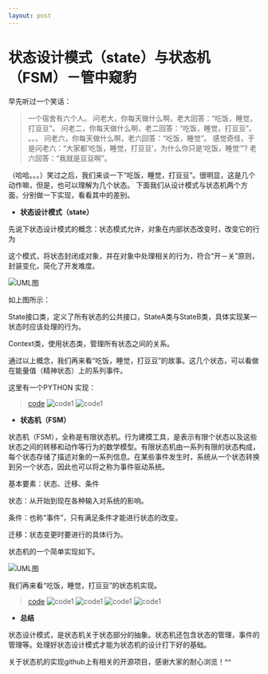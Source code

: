 ```yaml
---
layout: post
---
```


# 状态设计模式（state）与状态机（FSM）－管中窥豹

早先听过一个笑话：
>一个宿舍有六个人。
问老大，你每天做什么啊，老大回答：“吃饭，睡觉，打豆豆”。
问老二，你每天做什么啊，老二回答：“吃饭，睡觉，打豆豆”。
。。。
问老六，你每天做什么啊，老六回答：“吃饭，睡觉”。
感觉奇怪，于是问老六：“大家都‘吃饭，睡觉，打豆豆’，为什么你只是‘吃饭，睡觉’”?
老六回答：“我就是豆豆啊”。

（哈哈。。。）笑过之后，我们来谈一下“吃饭，睡觉，打豆豆”。很明显，这是几个动作嘛，但是，也可以理解为几个状态。
下面我们从设计模式与状态机两个方面，分别做一下实现，看看其中的差别。

+ **状态设计模式（state）**

先说下状态设计模式的概念：状态模式允许，对象在内部状态改变时，改变它的行为

这个模式，将状态封闭成对象，并在对象中处理相关的行为，符合“开－关”原则，封装变化，简化了开发难度。

![UML图]({{site.url}}/assets/2018-02-23/uml.png)

如上图所示：

State接口类，定义了所有状态的公共接口，StateA类与StateB类，具体实现某一状态时应该处理的行为。

Context类，使用状态类，管理所有状态之间的关系。

通过以上概念，我们再来看“吃饭，睡觉，打豆豆”的故事。这几个状态，可以看做在能量值（精神状态）上的系列事件。

这里有一个PYTHON 实现：
>[code]({{site.url}}/assets/2018-02-23/stateDesign.py)
![code1]({{site.url}}/assets/2018-02-23/1.png)
![code1]({{site.url}}/assets/2018-02-23/2.png)

+ **状态机（FSM）**

状态机（FSM），全称是有限状态机。行为建模工具，是表示有限个状态以及这些状态之间的转移和动作等行为的数学模型。有限状态机由一系列有限的状态构成，每个状态存储了描述对象的一系列信息。在某些事件发生时，系统从一个状态转换到另一个状态，因此也可以将之称为事件驱动系统。

基本要素：状态、迁移、条件

状态：从开始到现在各种输入对系统的影响。

条件：也称“事件”，只有满足条件才能进行状态的改变。

迁移：状态变更时要进行的具体行为。

状态机的一个简单实现如下。

![UML图]({{site.url}}/assets/2018-02-23/fsm.png)

我们再来看“吃饭，睡觉，打豆豆”的状态机实现。

>[code]({{site.url}}/assets/2018-02-23/FSMDesign.py)
![code1]({{site.url}}/assets/2018-02-23/1.png)
![code1]({{site.url}}/assets/2018-02-23/3.png)
![code1]({{site.url}}/assets/2018-02-23/4.png)
![code1]({{site.url}}/assets/2018-02-23/5.png)

+ **总结**

状态设计模式，是状态机关于状态部分的抽象。状态机还包含状态的管理，事件的管理等。处理好状态设计模式才能为状态机的设计打下好的基础。

关于状态机的实现github上有相关的开源项目，感谢大家的耐心浏览！^^



